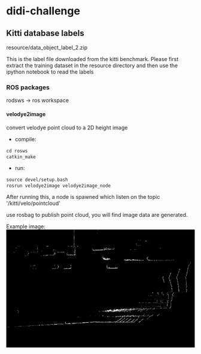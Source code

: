 [//]: # (Image References)
[image001]:./resource/doc/example.png  "example conversion"
 
# didi-challenge

## Kitti database labels
resource/data_object_label_2.zip 

This is the label file downloaded from the kitti benchmark. Please first extract the training dataset in the resource directory and then use the ipython notebook to read the labels

### ROS packages
rodsws -> ros workspace

#### velodye2image 
convert velodye point cloud to a 2D height image

* compile:
```
cd rosws
catkin_make
```
* run:
```
source devel/setup.bash
rosrun velodye2image velodye2image_node
```
After running this, a node is spawned which listen on the topic '/kitti/velo/pointcloud'

use rosbag to publish point cloud, you will find image data are generated.

Example image:
![image001]

